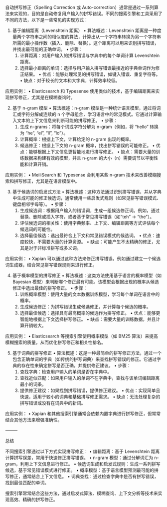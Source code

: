 自动拼写修正（Spelling Correction 或 Auto-correction）通常是通过一系列算法来实现的，目的是自动修复用户输入的拼写错误。不同的搜索引擎和工具采用了不同的方法，以下是一些常见的实现方式：

1. 基于编辑距离（Levenshtein 距离）
	•	算法概述：Levenshtein 距离是一种度量两个字符串之间的相似度的算法，计算出从一个字符串转换为另一个字符串所需的最小操作数（插入、删除、替换）。这个距离可以用来识别拼写错误，并找出最可能的正确单词。
	•	步骤：
	1.	计算距离：对用户输入的拼写错误与字典中的每个单词计算 Levenshtein 距离。
	2.	选择最小距离的单词：选择与用户输入拼写错误最接近的字典单词作为修正结果。
	•	优点：能够处理常见的拼写错误，如键入错误、重复字符等。
	•	缺点：对于较长的文本和大字典，计算效率较低。

应用实例：
	•	Elasticsearch 和 Typesense 使用类似的技术，基于编辑距离来实现拼写修正，尤其是在模糊查询时。

2. 基于 n-gram 模型
	•	算法概述：n-gram 模型是一种统计语言模型，通过将词汇或字符分解成连续的 n 个字母组合，学习语言中的常见模式。它通过计算输入文本的上下文信息来判断可能的拼写修正。
	•	步骤：
	1.	生成 n-grams：将每个词或字符分解为 n-gram（例如，将 “hello” 转换为 “he”, “el”, “ll”, “lo”）。
	2.	计算概率：根据上下文，计算给定的 n-gram 出现的概率。
	3.	候选修正：根据上下文的 n-gram 概率，找出拼写错误的可能修正。
	•	优点：能够根据上下文信息更智能地进行拼写修正。
	•	缺点：需要大量的训练数据来构建有效的模型，并且 n-gram 的大小（n）需要调节以平衡性能和计算开销。

应用实例：
	•	MeiliSearch 和 Typesense 会利用某些 n-gram 技术来改善模糊搜索和拼写修正，尤其是在语言模型中。

3. 基于候选词的启发式方法
	•	算法概述：这种方法通过识别拼写错误，并从字典中生成可能的修正候选词，通常使用一些启发式规则（如常见拼写错误模式、键盘相邻字母等）。
	•	步骤：
	1.	生成候选词：根据用户输入的错误词，生成一组候选修正词。例如，通过替换、删除或插入字符，或者基于常见拼写错误（如“teh” → “the”）。
	2.	评估候选词的相关性：使用字典频率、上下文、编辑距离等方式评估每个候选词的可能性。
	3.	选择最佳候选：选出最符合上下文和常见错误模式的候选词。
	•	优点：速度较快，不需要大量的计算资源。
	•	缺点：可能产生不太精确的修正，尤其是对于非标准拼写或多义词。

应用实例：
	•	Xapian 可以通过这种方法来修正拼写错误，例如通过建立一个候选词生成器，结合常见拼写错误规则来进行修正。

4. 基于概率模型的拼写修正
	•	算法概述：这类方法使用基于语言的概率模型（如 Bayesian 模型）来判断哪个修正最有可能。该模型会根据出现的概率从候选修正中选出最佳的拼写修正。
	•	步骤：
	1.	训练概率模型：使用大量的文本数据训练模型，学习每个单词在语言中的概率。
	2.	生成候选修正：为拼写错误生成候选修正，并计算每个候选的概率。
	3.	选择最佳候选：选择具有最高概率的候选作为拼写修正。
	•	优点：能够更智能地根据上下文选择拼写修正。
	•	缺点：需要大量的训练数据，并且计算开销较大。

应用实例：
	•	Elasticsearch 等搜索引擎使用概率模型（如 BM25 算法）来提高模糊搜索的质量，从而优化拼写修正和相关性排名。

5. 基于词典的拼写修正
	•	算法概述：这是一种最简单的拼写修正方法，通过一个包含正确单词的字典（如传统的拼写词典）来查找拼写错误的修正。它通过字典的存在性来确定拼写是否正确，并提供修正建议。
	•	步骤：
	1.	查找字典：检查用户输入的单词是否在字典中。
	2.	查找近似匹配：如果用户输入的单词不在字典中，查找与该单词编辑距离最小的词条。
	3.	提供修正建议：如果找到拼写错误，提供修正建议。
	•	优点：实现简单且快速，适用于较小的词典和基础拼写修正需求。
	•	缺点：无法处理复杂的拼写错误或没有在词典中的新词。

应用实例：
	•	Xapian 和其他搜索引擎通常会依赖内置字典进行拼写修正，但常常结合其他方法来增强准确性。

⸻

总结

不同搜索引擎通过以下方式实现拼写修正：
	•	编辑距离：基于 Levenshtein 距离计算拼写误差，常用于快速修正拼写错误。
	•	n-gram 模型：通过分解词汇为 n-gram，利用上下文信息进行修正。
	•	候选词生成和启发式规则：生成一系列拼写候选，基于常见错误模式进行修正。
	•	概率模型：基于语言模型预测最可能的拼写修正，通常结合上下文信息。
	•	词典查找：通过检查字典中是否有拼写错误，找到最佳匹配的单词。

搜索引擎常常结合这些方法，通过启发式算法、模糊查询、上下文分析等技术来实现高效、精确的拼写修正。